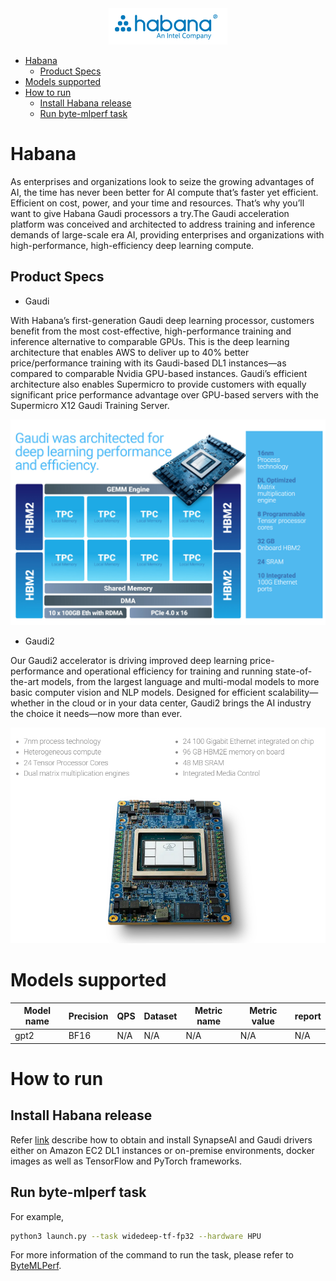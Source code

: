 <div align="center">
  <img src="habana-white_intel_logo.png">
</div>


<!-- @import "[TOC]" {cmd="toc" depthFrom=1 depthTo=6 orderedList=false} -->

<!-- code_chunk_output -->

- [Habana](#habana)
  - [Product Specs](#product-specs)
- [Models supported](#models-supported)
- [How to run](#how-to-run)
  - [Install Habana release](#install-habana-release)
  - [Run byte-mlperf task](#run-byte-mlperf-task)

<!-- /code_chunk_output -->


# Habana

As enterprises and organizations look to seize the growing advantages of AI, the time has never been better for AI compute that’s faster yet efficient. Efficient on cost, power, and your time and resources. That’s why you’ll want to give Habana Gaudi processors a try.The Gaudi acceleration platform was conceived and architected to address training and inference demands of large-scale era AI, providing enterprises and organizations with high-performance, high-efficiency deep learning compute.

## Product Specs

- Gaudi

With Habana’s first-generation Gaudi deep learning processor, customers benefit from the most cost-effective, high-performance training and inference alternative to comparable GPUs. This is the deep learning architecture that enables AWS to deliver up to 40% better price/performance training with its Gaudi-based DL1 instances—as compared to comparable Nvidia GPU-based instances. Gaudi’s efficient architecture also enables Supermicro to provide customers with equally significant price performance advantage over GPU-based servers with the Supermicro X12 Gaudi Training Server.

<div align="center">
  <img src="gaudi.png">
</div>

- Gaudi2

Our Gaudi2 accelerator is driving improved deep learning price-performance
and operational efficiency for training and running state-of-the-art models, from the largest language and multi-modal models to more basic computer vision and NLP models. Designed for efficient scalability—whether in the cloud or in your data center, Gaudi2 brings the AI industry the choice it needs—now more than ever.

<div align="center">
  <img src="gaudi2.png">
</div>

# Models supported

| Model name |  Precision | QPS | Dataset | Metric name | Metric value | report |
| ---- | ---- | ---- | ---- | ---- | ---- | ---- |
| gpt2 | BF16 | N/A | N/A | N/A | N/A | N/A |

# How to run

## Install Habana release

Refer [link](https://docs.habana.ai/en/latest/Installation_Guide/) describe how to obtain and install SynapseAI and Gaudi drivers either on Amazon EC2 DL1 instances or on-premise environments, docker images as well as TensorFlow and PyTorch frameworks.

## Run byte-mlperf task

For example,

```bash
python3 launch.py --task widedeep-tf-fp32 --hardware HPU
```

For more information of the command to run the task, please refer to [ByteMLPerf](../../../README.md#usage).
